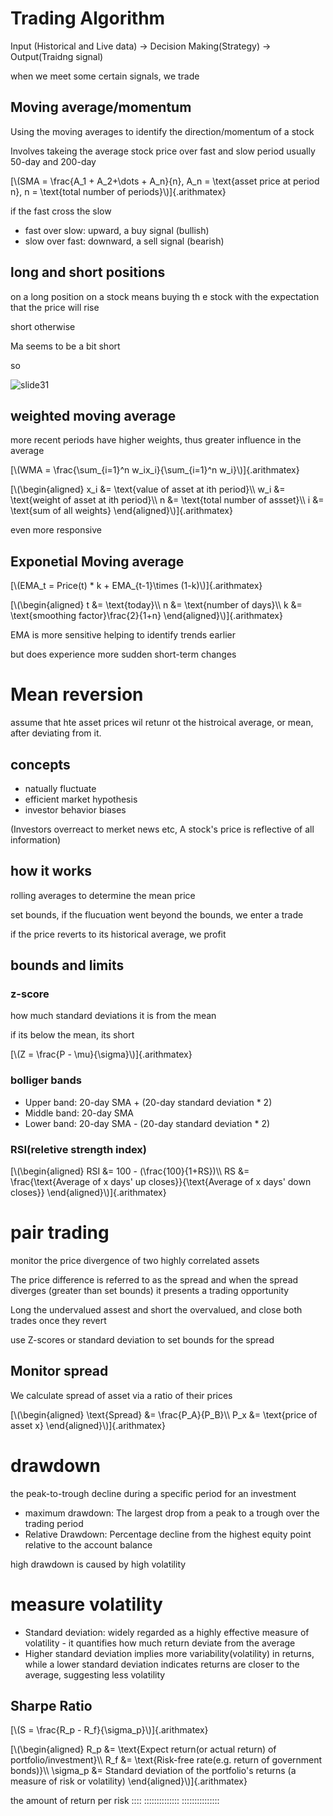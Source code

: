 
# Trading Algorithm

Input (Historical and Live data) -\> Decision Making(Strategy) -\>
Output(Traidng signal)

when we meet some certain signals, we trade

## Moving average/momentum

Using the moving averages to identify the direction/momentum of a stock

Involves takeing the average stock price over fast and slow period
usually 50-day and 200-day

[\\(SMA = \\frac{A_1 + A_2+\\dots + A_n}{n}, A_n = \\text{asset price at
period n}, n = \\text{total number of periods}\\)]{.arithmatex}

if the fast cross the slow

- fast over slow: upward, a buy signal (bullish)
- slow over fast: downward, a sell signal (bearish)

## long and short positions

on a long position on a stock means buying th e stock with the
expectation that the price will rise

short otherwise

Ma seems to be a bit short

so

![slide31](../../../assets/Finance/lecture2-slide31.png)

## weighted moving average

more recent periods have higher weights, thus greater influence in the
average

[\\(WMA = \\frac{\\sum\_{i=1}\^n w_ix_i}{\\sum\_{i=1}\^n
w_i}\\)]{.arithmatex}

[\\(\\begin{aligned} x_i &= \\text{value of asset at ith period}\\\\ w_i
&= \\text{weight of asset at ith period}\\\\ n &= \\text{total number of
assset}\\\\ i &= \\text{sum of all weights}
\\end{aligned}\\)]{.arithmatex}

even more responsive

## Exponetial Moving average

[\\(EMA_t = Price(t) \* k + EMA\_{t-1}\\times (1-k)\\)]{.arithmatex}

[\\(\\begin{aligned} t &= \\text{today}\\\\ n &= \\text{number of
days}\\\\ k &= \\text{smoothing factor}\\frac{2}{1+n}
\\end{aligned}\\)]{.arithmatex}

EMA is more sensitive helping to identify trends earlier

but does experience more sudden short-term changes

# Mean reversion

assume that hte asset prices wil retunr ot the histroical average, or
mean, after deviating from it.

## concepts

- natually fluctuate
- efficient market hypothesis
- investor behavior biases

(Investors overreact to merket news etc, A stock\'s price is reflective
of all information)

## how it works

rolling averages to determine the mean price

set bounds, if the flucuation went beyond the bounds, we enter a trade

if the price reverts to its historical average, we profit

## bounds and limits

### z-score

how much standard deviations it is from the mean

if its below the mean, its short

[\\(Z = \\frac{P - \\mu}{\\sigma}\\)]{.arithmatex}

### bolliger bands

- Upper band: 20-day SMA + (20-day standard deviation \* 2)
- Middle band: 20-day SMA
- Lower band: 20-day SMA - (20-day standard deviation \* 2)

### RSI(reletive strength index)

[\\(\\begin{aligned} RSI &= 100 - (\\frac{100}{1+RS})\\\\ RS &=
\\frac{\\text{Average of x days\' up closes}}{\\text{Average of x days\'
down closes}} \\end{aligned}\\)]{.arithmatex}

# pair trading

monitor the price divergence of two highly correlated assets

The price difference is referred to as the spread and when the spread
diverges (greater than set bounds) it presents a trading opportunity

Long the undervalued assest and short the overvalued, and close both
trades once they revert

use Z-scores or standard deviation to set bounds for the spread

## Monitor spread

We calculate spread of asset via a ratio of their prices

[\\(\\begin{aligned} \\text{Spread} &= \\frac{P_A}{P_B}\\\\ P_x &=
\\text{price of asset x} \\end{aligned}\\)]{.arithmatex}

# drawdown

the peak-to-trough decline during a specific period for an investment

- maximum drawdown: The largest drop from a peak to a trough over the
  trading period
- Relative Drawdown: Percentage decline from the highest equity point
  relative to the account balance

high drawdown is caused by high volatility

# measure volatility

- Standard deviation: widely regarded as a highly effective measure of
  volatility - it quantifies how much return deviate from the average
- Higher standard deviation implies more variability(volatility) in
  returns, while a lower standard deviation indicates returns are closer
  to the average, suggesting less volatility

## Sharpe Ratio

[\\(S = \\frac{R_p - R_f}{\\sigma_p}\\)]{.arithmatex}

[\\(\\begin{aligned} R_p &= \\text{Expect return(or actual return) of
portfolio/investment}\\\\ R_f &= \\text{Risk-free rate(e.g. return of
government bonds)}\\\\ \\sigma_p &= Standard deviation of the
portfolio\'s returns (a measure of risk or volatility)
\\end{aligned}\\)]{.arithmatex}

the amount of return per risk
::::
::::::::::::::
:::::::::::::::
